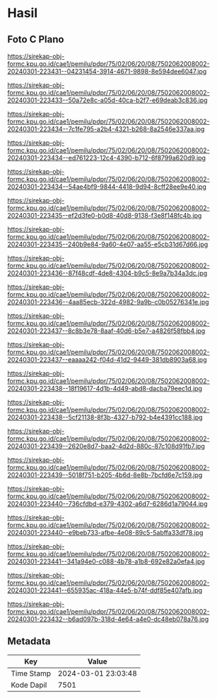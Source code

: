 # Hasil

## Foto C Plano

https://sirekap-obj-formc.kpu.go.id/cae1/pemilu/pdpr/75/02/06/20/08/7502062008002-20240301-223431--04231454-3914-4671-9898-8e594dee6047.jpg

https://sirekap-obj-formc.kpu.go.id/cae1/pemilu/pdpr/75/02/06/20/08/7502062008002-20240301-223433--50a72e8c-a05d-40ca-b2f7-e69deab3c836.jpg

https://sirekap-obj-formc.kpu.go.id/cae1/pemilu/pdpr/75/02/06/20/08/7502062008002-20240301-223434--7c1fe795-a2b4-4321-b268-8a2546e337aa.jpg

https://sirekap-obj-formc.kpu.go.id/cae1/pemilu/pdpr/75/02/06/20/08/7502062008002-20240301-223434--ed761223-12c4-4390-b712-6f8799a620d9.jpg

https://sirekap-obj-formc.kpu.go.id/cae1/pemilu/pdpr/75/02/06/20/08/7502062008002-20240301-223434--54ae4bf9-9844-4418-9d94-8cff28ee9e40.jpg

https://sirekap-obj-formc.kpu.go.id/cae1/pemilu/pdpr/75/02/06/20/08/7502062008002-20240301-223435--ef2d3fe0-b0d8-40d8-9138-f3e8f148fc4b.jpg

https://sirekap-obj-formc.kpu.go.id/cae1/pemilu/pdpr/75/02/06/20/08/7502062008002-20240301-223435--240b9e84-9a60-4e07-aa55-e5cb31d67d66.jpg

https://sirekap-obj-formc.kpu.go.id/cae1/pemilu/pdpr/75/02/06/20/08/7502062008002-20240301-223436--87f48cdf-4de8-4304-b9c5-8e9a7b34a3dc.jpg

https://sirekap-obj-formc.kpu.go.id/cae1/pemilu/pdpr/75/02/06/20/08/7502062008002-20240301-223436--4aa85ecb-322d-4982-9a9b-c0b05276341e.jpg

https://sirekap-obj-formc.kpu.go.id/cae1/pemilu/pdpr/75/02/06/20/08/7502062008002-20240301-223437--8c8b3e78-8aaf-40d6-b5e7-a4826f58fbb4.jpg

https://sirekap-obj-formc.kpu.go.id/cae1/pemilu/pdpr/75/02/06/20/08/7502062008002-20240301-223437--eaaaa242-f04d-41d2-9449-381db8903a68.jpg

https://sirekap-obj-formc.kpu.go.id/cae1/pemilu/pdpr/75/02/06/20/08/7502062008002-20240301-223438--18f19617-4d1b-4d49-abd8-dacba79eec1d.jpg

https://sirekap-obj-formc.kpu.go.id/cae1/pemilu/pdpr/75/02/06/20/08/7502062008002-20240301-223438--5cf21138-8f3b-4327-b792-b4e4391cc188.jpg

https://sirekap-obj-formc.kpu.go.id/cae1/pemilu/pdpr/75/02/06/20/08/7502062008002-20240301-223439--2620e8d7-baa2-4d2d-880c-87c108d91fb7.jpg

https://sirekap-obj-formc.kpu.go.id/cae1/pemilu/pdpr/75/02/06/20/08/7502062008002-20240301-223439--5018f751-b205-4b6d-8e8b-7bcfd6e7c159.jpg

https://sirekap-obj-formc.kpu.go.id/cae1/pemilu/pdpr/75/02/06/20/08/7502062008002-20240301-223440--736cfdbd-e379-4302-a6d7-6286d1a79044.jpg

https://sirekap-obj-formc.kpu.go.id/cae1/pemilu/pdpr/75/02/06/20/08/7502062008002-20240301-223440--e9beb733-afbe-4e08-89c5-5abffa33df78.jpg

https://sirekap-obj-formc.kpu.go.id/cae1/pemilu/pdpr/75/02/06/20/08/7502062008002-20240301-223441--341a94e0-c088-4b78-a1b8-692e82a0efa4.jpg

https://sirekap-obj-formc.kpu.go.id/cae1/pemilu/pdpr/75/02/06/20/08/7502062008002-20240301-223441--655935ac-418a-44e5-b74f-ddf85e407afb.jpg

https://sirekap-obj-formc.kpu.go.id/cae1/pemilu/pdpr/75/02/06/20/08/7502062008002-20240301-223432--b6ad097b-318d-4e64-a4e0-dc48eb078a76.jpg


## Metadata

| Key        | Value               |
| ---------- | ------------------- |
| Time Stamp | 2024-03-01 23:03:48 |
| Kode Dapil | 7501                |



